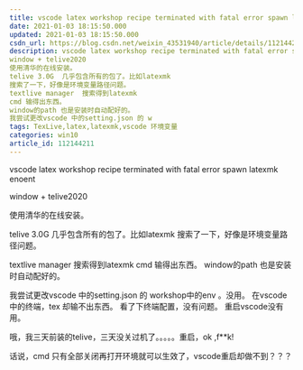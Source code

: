 ```yaml
---
title: vscode latex workshop recipe terminated with fatal error spawn latexmk enoent
date: 2021-01-03 18:15:50.000
updated: 2021-01-03 18:15:50.000
csdn_url: https://blog.csdn.net/weixin_43531940/article/details/112144211
description: vscode latex workshop recipe terminated with fatal error spawn latexmk enoent
window + telive2020
使用清华的在线安装。
telive 3.0G  几乎包含所有的包了。比如latexmk
搜索了一下，好像是环境变量路径问题。
textlive manager  搜索得到latexmk
cmd 输得出东西。
window的path 也是安装时自动配好的。
我尝试更改vscode 中的setting.json 的 w
tags: TexLive,latex,latexmk,vscode 环境变量
categories: win10
article_id: 112144211
---
```

﻿vscode latex workshop recipe terminated with fatal error spawn latexmk enoent

window + telive2020 

使用清华的在线安装。

telive 3.0G  几乎包含所有的包了。比如latexmk
搜索了一下，好像是环境变量路径问题。

textlive manager  搜索得到latexmk
cmd 输得出东西。
window的path 也是安装时自动配好的。

我尝试更改vscode 中的setting.json 的 workshop中的env 。没用。
在vscode中的终端，tex 却输不出东西。
看了下终端配置，没有问题。
重启vscode没有用。

哦，我三天前装的telive，三天没关过机了。。。。。重启，ok ,f**k!

话说，cmd 只有全部关闭再打开环境就可以生效了，vscode重启却做不到？？？

